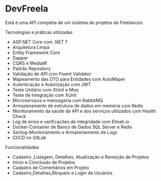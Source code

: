 # DevFreela
Está é uma API completa de um sistema de projetos de Freelances

Tecnologias e práticas utilizadas

* ASP.NET Core com .NET 7
* Arquitetura Limpa
* Entity Framework Core
* Dapper
* CQRS e MediatR
* Padrão Repository
* Validação de API com Fluent Validator
* Mapeamento das DTO para Entidades com AutoMaper
* Autenticação e Autorização com JWT
* Teste Unitário com XUnit e Moq
* Teste de Integração com XUnit
* Microserviços e mensageria com RabbitMQ
* Armazenamento de estrutura de dados em memória com Redis
* Monitoramento da saúde da API e dos serviços utilizados com Health Check
* Log de erros e verificações de integridade com Elmah.io
* Docker-Container de Banco de Dados SQL Server e Redis
* Serilog-Monitoramento e Armazenamento de Logs 
* CI/CD no GitLab


Funcionalidades
 - Cadastro ,Listagem, Detalhes, Atualização e Remoção de Projetos
 - Início e Conclusão de Projetos
 - Cadastro de Comentários em Projeto
 - Cadastro,Detalhes,Bloqueio e Login de Usuários
